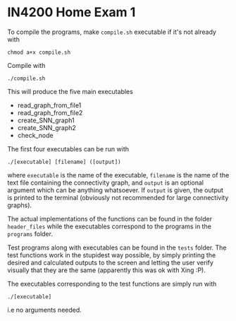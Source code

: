 # IN4200 Home Exam 1

To compile the programs, make `compile.sh` executable if it's not already with

```
chmod a+x compile.sh
```

Compile with

```
./compile.sh
```

This will produce the five main executables

* read_graph_from_file1
* read_graph_from_file2
* create_SNN_graph1
* create_SNN_graph2
* check_node

The first four executables can be run with

```
./[executable] [filename] ([output])
```

where `executable` is the name of the executable, `filename` is the name of the text file containing the connectivity graph, and `output` is an optional argument which can be anything whatsoever. If `output` is given, the output is printed to the terminal (obviously not recommended for large connectivity graphs).

The actual implementations of the functions can be found in the folder `header_files` while the executables correspond to the programs in the `programs` folder.

Test programs along with executables can be found in the `tests` folder. The test functions work in the stupidest way possible, by simply printing the desired and calculated outputs to the screen and letting the user verify visually that they are the same (apparently this was ok with Xing :P).

The executables corresponding to the test functions are simply run with

```
./[executable]
```

i.e no arguments needed.
